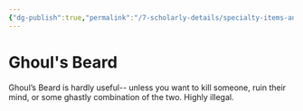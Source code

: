```yaml
---
{"dg-publish":true,"permalink":"/7-scholarly-details/specialty-items-and-materials/plants-and-fungi/ghoul-s-beard/","noteIcon":""}
---
```


# Ghoul's Beard

Ghoul’s Beard is hardly useful-- unless you want to kill someone, ruin their mind, or some ghastly combination of the two. Highly illegal.